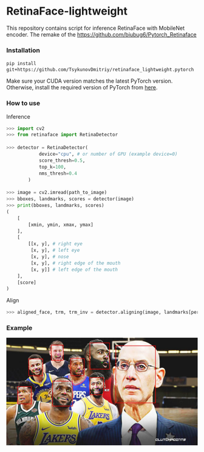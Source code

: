 # RetinaFace-lightweight

This repository contains script for inference RetinaFace with MobileNet encoder. The remake of the https://github.com/biubug6/Pytorch_Retinaface

### Installation

```
pip install git+https://github.com/TsykunovDmitriy/retinaface_lightweight.pytorch
```
Make sure your CUDA version matches the latest PyTorch version. Otherwise, install the required version of PyTorch from [here](https://pytorch.org).

### How to use

Inference
```python
>>> import cv2
>>> from retinaface import RetinaDetector

>>> detector = RetinaDetector(
            device="cpu", # or number of GPU (example device=0)
            score_thresh=0.5, 
            top_k=100,
            nms_thresh=0.4
        )

>>> image = cv2.imread(path_to_image)
>>> bboxes, landmarks, scores = detector(image)
>>> print(bboxes, landmarks, scores)
(
    [
        [xmin, ymin, xmax, ymax] 
    ],
    [
        [[x, y], # right eye
         [x, y], # left eye
         [x, y], # nose
         [x, y], # right edge of the mouth
         [x, y]] # left edge of the mouth 
    ],
    [score]
)
```

Align
```python
>>> aligned_face, trm, trm_inv = detector.aligning(image, landmarks[person])
```

### Example

<p align="center"><img src="assets/nba_out.jpg" width="960"\></p>
